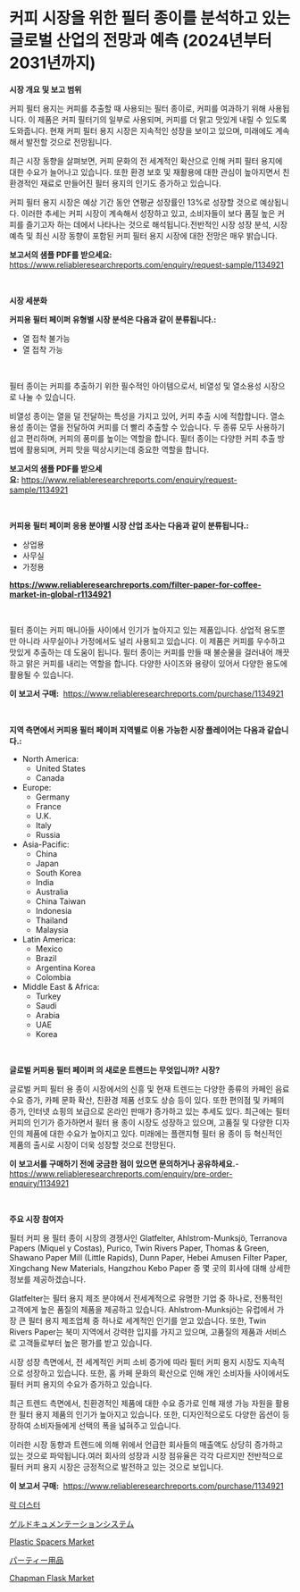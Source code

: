 <p><h1>커피 시장을 위한 필터 종이를 분석하고 있는 글로벌 산업의 전망과 예측 (2024년부터 2031년까지)</h1></p><p><strong>시장 개요 및 보고 범위</strong></p>
<p><p>커피 필터 용지는 커피를 추출할 때 사용되는 필터 종이로, 커피를 여과하기 위해 사용됩니다. 이 제품은 커피 필터기의 일부로 사용되며, 커피를 더 맑고 맛있게 내릴 수 있도록 도와줍니다. 현재 커피 필터 용지 시장은 지속적인 성장을 보이고 있으며, 미래에도 계속해서 발전할 것으로 전망됩니다.</p><p>최근 시장 동향을 살펴보면, 커피 문화의 전 세계적인 확산으로 인해 커피 필터 용지에 대한 수요가 늘어나고 있습니다. 또한 환경 보호 및 재활용에 대한 관심이 높아지면서 친환경적인 재료로 만들어진 필터 용지의 인기도 증가하고 있습니다.</p><p>커피 필터 용지 시장은 예상 기간 동안 연평균 성장률인 13%로 성장할 것으로 예상됩니다. 이러한 추세는 커피 시장이 계속해서 성장하고 있고, 소비자들이 보다 품질 높은 커피를 즐기고자 하는 데에서 나타나는 것으로 해석됩니다.전반적인 시장 성장 분석, 시장 예측 및 최신 시장 동향이 포함된 커피 필터 용지 시장에 대한 전망은 매우 밝습니다.</p></p>
<p><strong>보고서의 샘플 PDF를 받으세요:</strong> <a href="https://www.reliableresearchreports.com/enquiry/request-sample/1134921">https://www.reliableresearchreports.com/enquiry/request-sample/1134921</a></p>
<p>&nbsp;</p>
<p><strong>시장 세분화</strong></p>
<p><strong>커피용 필터 페이퍼 유형별 시장 분석은 다음과 같이 분류됩니다.:</strong></p>
<p><ul><li>열 접착 불가능</li><li>열 접착 가능</li></ul></p>
<p>&nbsp;</p>
<p><p>필터 종이는 커피를 추출하기 위한 필수적인 아이템으로서, 비열성 및 열소용성 시장으로 나눌 수 있습니다. </p><p>비열성 종이는 열을 덜 전달하는 특성을 가지고 있어, 커피 추출 시에 적합합니다. 열소용성 종이는 열을 전달하여 커피를 더 빨리 추출할 수 있습니다. 두 종류 모두 사용하기 쉽고 편리하며, 커피의 풍미를 높이는 역할을 합니다. 필터 종이는 다양한 커피 추출 방법에 활용되며, 커피 맛을 떡상시키는데 중요한 역할을 합니다.</p></p>
<p><strong>보고서의 샘플 PDF를 받으세요:</strong>&nbsp;<a href="https://www.reliableresearchreports.com/enquiry/request-sample/1134921">https://www.reliableresearchreports.com/enquiry/request-sample/1134921</a></p>
<p>&nbsp;</p>
<p><strong> 커피용 필터 페이퍼 응용 분야별 시장 산업 조사는 다음과 같이 분류됩니다.:</strong></p>
<p><ul><li>상업용</li><li>사무실</li><li>가정용</li></ul></p>
<p><strong><a href="https://www.reliableresearchreports.com/filter-paper-for-coffee-market-in-global-r1134921">https://www.reliableresearchreports.com/filter-paper-for-coffee-market-in-global-r1134921</a></strong></p>
<p>&nbsp;</p>
<p><p>필터 종이는 커피 매니아들 사이에서 인기가 높아지고 있는 제품입니다. 상업적 용도뿐만 아니라 사무실이나 가정에서도 널리 사용되고 있습니다. 이 제품은 커피를 우수하고 맛있게 추출하는 데 도움이 됩니다. 필터 종이는 커피를 만들 때 불순물을 걸러내어 깨끗하고 맑은 커피를 내리는 역할을 합니다. 다양한 사이즈와 용량이 있어서 다양한 용도에 활용될 수 있습니다.</p></p>
<p><strong>이 보고서 구매:</strong>&nbsp; <a href="https://www.reliableresearchreports.com/purchase/1134921">https://www.reliableresearchreports.com/purchase/1134921</a></p>
<p>&nbsp;</p>
<p><strong>지역 측면에서 커피용 필터 페이퍼 지역별로 이용 가능한 시장 플레이어는 다음과 같습니다.:</strong></p>
<p><ul>
    <li>
        North America:
        <ul>
            <li>United States</li>
            <li>Canada</li>
        </ul>
    </li>
    <li>
        Europe:
        <ul>
            <li>Germany</li>
            <li>France</li>
            <li>U.K.</li>
            <li>Italy</li>
            <li>Russia</li>
        </ul>
    </li>
    <li>
        Asia-Pacific:
        <ul>
            <li>China</li>
            <li>Japan</li>
            <li>South Korea</li>
            <li>India</li>
            <li>Australia</li>
            <li>China Taiwan</li>
            <li>Indonesia</li>
            <li>Thailand</li>
            <li>Malaysia</li>
        </ul>
    </li>
    <li>
        Latin America:
        <ul>
            <li>Mexico</li>
            <li>Brazil</li>
            <li>Argentina Korea</li>
            <li>Colombia</li>
        </ul>
    </li>
    <li>
        Middle East & Africa:
        <ul>
            <li>Turkey</li>
            <li>Saudi</li>
            <li>Arabia</li>
            <li>UAE</li>
            <li>Korea</li>
        </ul>
    </li>
    </ul></p>
<p>&nbsp;</p>
<p><strong>글로벌 커피용 필터 페이퍼 의 새로운 트렌드는 무엇입니까? 시장?</strong></p>
<p><p>글로벌 커피 필터 용 종이 시장에서의 신흥 및 현재 트렌드는 다양한 종류의 카페인 음료 수요 증가, 카페 문화 확산, 친환경 제품 선호도 상승 등이 있다. 또한 편의점 및 카페의 증가, 인터넷 쇼핑의 보급으로 온라인 판매가 증가하고 있는 추세도 있다. 최근에는 필터 커피의 인기가 증가하면서 필터 용 종이 시장도 성장하고 있으며, 고품질 및 다양한 디자인의 제품에 대한 수요가 높아지고 있다. 미래에는 플랜지형 필터 용 종이 등 혁신적인 제품의 출시로 시장이 더욱 성장할 것으로 전망된다.</p></p>
<p><strong>이 보고서를 구매하기 전에 궁금한 점이 있으면 문의하거나 공유하세요.</strong>- <a href="https://www.reliableresearchreports.com/enquiry/pre-order-enquiry/1134921">https://www.reliableresearchreports.com/enquiry/pre-order-enquiry/1134921</a></p>
<p>&nbsp;</p>
<p><strong>주요 시장 참여자</strong></p>
<p><p>필터 커피 용 필터 종이 시장의 경쟁사인 Glatfelter, Ahlstrom-Munksjö, Terranova Papers (Miquel y Costas), Purico, Twin Rivers Paper, Thomas & Green, Shawano Paper Mill (Little Rapids), Dunn Paper, Hebei Amusen Filter Paper, Xingchang New Materials, Hangzhou Kebo Paper 중 몇 곳의 회사에 대해 상세한 정보를 제공하겠습니다. </p><p>Glatfelter는 필터 용지 제조 분야에서 전세계적으로 유명한 기업 중 하나로, 전통적인 고객에게 높은 품질의 제품을 제공하고 있습니다. Ahlstrom-Munksjö는 유럽에서 가장 큰 필터 용지 제조업체 중 하나로 세계적인 인기를 얻고 있습니다. 또한, Twin Rivers Paper는 북미 지역에서 강력한 입지를 가지고 있으며, 고품질의 제품과 서비스로 고객들로부터 높은 평가를 받고 있습니다. </p><p>시장 성장 측면에서, 전 세계적인 커피 소비 증가에 따라 필터 커피 용지 시장도 지속적으로 성장하고 있습니다. 또한, 홈 카페 문화의 확산으로 인해 개인 소비자들 사이에서도 필터 커피 용지의 수요가 증가하고 있습니다. </p><p>최근 트렌드 측면에서, 친환경적인 제품에 대한 수요 증가로 인해 재생 가능 자원을 활용한 필터 용지 제품의 인기가 높아지고 있습니다. 또한, 디자인적으로도 다양한 옵션이 등장하여 소비자들에게 선택의 폭을 넓혀주고 있습니다. </p><p>이러한 시장 동향과 트렌드에 의해 위에서 언급한 회사들의 매출액도 상당히 증가하고 있는 것으로 파악됩니다.여러 회사의 성장과 시장 점유율은 각각 다르지만 전반적으로 필터 커피 용지 시장은 긍정적으로 발전하고 있는 것으로 보입니다.</p></p>
<p><strong>이 보고서 구매:</strong>&nbsp;&nbsp;<a href="https://www.reliableresearchreports.com/purchase/1134921">https://www.reliableresearchreports.com/purchase/1134921</a></p>
<p><p><a href="https://github.com/vseigx30c9a1j/Market-Research-Report-List-1/blob/main/876941326498.md">락 더스터</a></p><p><a href="https://github.com/dzy793153605/Market-Research-Report-List-1/blob/main/994029628867.md">ゲルドキュメンテーションシステム</a></p><p><a href="https://github.com/marloy8/Market-Research-Report-List-4/blob/main/plastic-spacers-market.md">Plastic Spacers Market</a></p><p><a href="https://github.com/EthanMorar2011/Market-Research-Report-List-1/blob/main/398325028868.md">パーティー用品</a></p><p><a href="https://issuu.com/reportprime-2/docs/chapman-flask-market-size-2030.pptx">Chapman Flask Market</a></p></p>